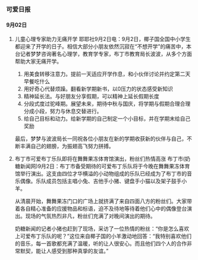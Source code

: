 ### 可爱日报

#### 9月02日
1. 儿童心理专家助力无痛开学
耶耶社9月2日电：9月2日，椰子国全国中小学生都迎来了开学的日子。相信大部分小朋友依然沉寂在“不想开学”的痛苦中，本台记者梦梦咨询著名心理学，教育学专家，布丁市教育局长波波，从多个方面帮助大家无痛开学。
    1. 用美食转移注意力。提前一天适应开学作息，和小伙伴讨论并约定第二天早餐吃什么
    2. 用好奇心代替烦躁。翻看新学期新书，以0压力的状态感受新知识
    3. 精神延长法。与好朋友分享假期，可以精神上延长假期长度
    4. 分段式度过驼峰期。展望未来，期待中秋与国庆，将学期与假期合理合理分成小段，努力与休息交替进行。
    5. 给自己目标和动力。给新学期的自己制定一个小目标，并在学期末给自己奖励<br>

    最后，梦梦与波波局长一同祝各位小朋友在新的学期收获新的伙伴与自己，不断丰满自己的翅膀，为振翅高飞努力拼搏。

2. 布丁市可爱布丁乐队即将在舞舞果冻体育馆演出，粉丝们热情高涨
布丁市(奶糖新闻网)9月2日：布丁市备受期待的可爱布丁乐队将于今晚在舞舞果冻体育馆举行演出。这支由四位才华横溢的小动物组成的乐队已经成为了布丁市的音乐偶像。乐队成员包括主唱小兔、吉他手小猪、键盘手小猫以及架子鼓手小羊。

    从清晨开始，舞舞果冻门口的广场上就挤满了来自四面八方的粉丝们。大家带着各自精心准备的应援物品和标语，迫不及待地等待着他们心中的偶像登台演出。现场的气氛热烈非凡，粉丝们充满了对晚间演出的期待。

    奶糖新闻的记者小猪也赶到了现场，采访了一位热情的粉丝：“你是怎么喜欢上可爱布丁乐队的呢？”这位来自椰子国的小羊激动地回答：“我特别喜欢他们的音乐，每一首歌都充满了温暖，听的让人很安心。而且他们四个人的合作非常默契，能让人感受到那种真挚的友谊。”